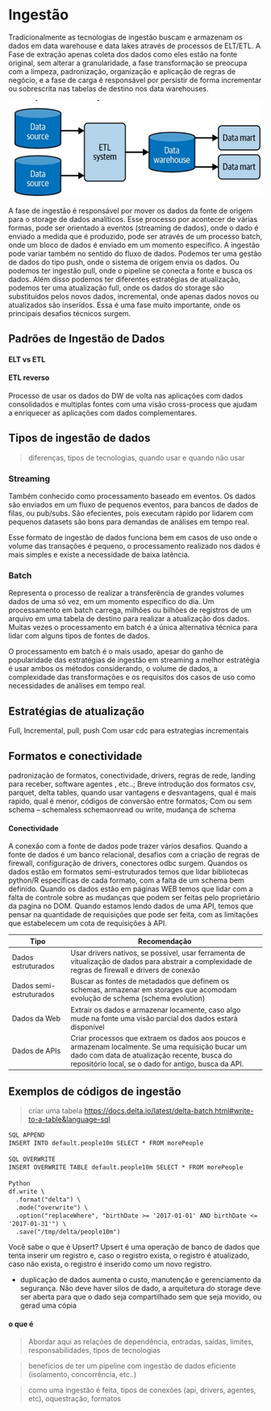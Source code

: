# Ingestão

Tradicionalmente as tecnologias de ingestão buscam e armazenam os dados em data warehouse e data lakes através de processos de ELT/ETL. A Fase de extração apenas coleta dos dados como eles estão na fonte original, sem alterar a granularidade, a fase transformação se preocupa com a limpeza, padronização, organização e aplicação de regras de negócio, e a fase de carga é responsável por persistir de forma incrementar ou sobrescrita nas tabelas de destino nos data warehouses.

![Teste](../../media/datawarehouse.jpg)


A fase de ingestão é responsável por mover os dados da fonte de origem para o storage de dados analíticos. Esse processo por acontecer de várias formas, pode ser orientado a eventos (streaming de dados), onde o dado é enviado a medida que é produzido, pode ser através de um processo batch, onde um bloco de dados é enviado em um momento específico. A ingestão pode variar também no sentido do fluxo de dados. Podemos ter uma gestão de dados do tipo push, onde o sistema de origem envia os dados. Ou podemos ter ingestão pull, onde o pipeline se conecta a fonte e busca os dados. Além disso podemos ter diferentes estratégias de atualização, podemos ter uma atualização full, onde os dados do storage são substituídos pelos novos dados, incremental, onde apenas dados novos ou atualizados são inseridos. Essa é uma fase muito importante, onde os principais desafios técnicos surgem.


## Padrões de Ingestão de Dados
#### ELT vs ETL
#### ETL reverso
Processo de usar os dados do DW de volta nas aplicações com dados consolidados e multiplas fontes com uma visão cross-process que ajudam a enriquecer as aplicações com dados complementares.



## Tipos de ingestão de dados
> diferenças, tipos de tecnologias, quando usar e quando não usar

### Streaming
Também conhecido como processamento baseado em eventos. Os dados são enviados em um fluxo de pequenos eventos, para bancos de dados de filas, ou pub/subs. São efecientes, pois executam rápido por lidarem com pequenos datasets são bons para demandas de análises em tempo real.

Esse formato de ingestão de dados funciona bem em casos de uso onde o volume das transações é pequeno, o processamento realizado nos dados é mais simples e existe a necessidade de baixa latência.

### Batch
Representa o processo de realizar a transferência de grandes volumes dados de uma só vez, em um momento específico do dia. Um processamento em batch carrega, milhões ou bilhões de registros de um arquivo em uma tabela de destino para realizar a atualização dos dados. Muitas vezes o processamento em batch é a única alternativa técnica para lidar com alguns tipos de fontes de dados.

O processamento em batch é o mais usado, apesar do ganho de popularidade das estratégias de ingestão em streaming a melhor estratégia é usar ambos os métodos considerando, o volume de dados, a complexidade das transformações e os requisitos dos casos de uso como necessidades de análises em tempo real.



## Estratégias de atualização
Full, Incremental, pull, push
Com usar cdc para estrategias incrementais


## Formatos e conectividade
padronização de formatos, conectividade, drivers, regras de rede, landing para receber, software agentes , etc..; 
Breve introdução dos formatos csv, parquet, delta tables, quando usar vantagens e desvantagens, qual é mais rapido, qual é menor, códigos de conversão entre formatos; Com ou sem schema – schemaless schemaonread ou write, mudança de schema

#### Conectividade
A conexão com a fonte de dados pode trazer vários desafios. Quando a fonte de dados é um banco relacional, desafios com a criação de regras de firewall, configuração de drivers, conectores odbc surgem. Quandos os dados estão em formatos semi-estruturados temos que lidar bibliotecas python/R específicas de cada formato, com a falta de um schema bem definido. Quando os dados estão em páginas WEB temos que lidar com a falta de controle sobre as mudanças que podem ser feitas pelo proprietário da pagina no DOM. Quando estamos lendo dados de uma API, temos que pensar na quantidade de requisições que pode ser feita, com as limitações que estabelecem um cota de requisições à API.

Tipo | Recomendação
---- | ------------
Dados estruturados | Usar drivers nativos, se possível, usar ferramenta de vitualização de dados para abstrair a complexidade de regras de firewall e drivers de conexão
Dados semi-estruturados | Buscar as fontes de metadados que definem os schemas, armazenar em storages que acomodam evolução de schema (schema evolution)
Dados da Web | Extrair os dados e armazenar locamente, caso algo mude na fonte uma visão parcial dos dados estará disponível
Dados de APIs | Criar processos que extraem os dados aos poucos e armazenam localmente. Se uma requisição bucar um dado com data de atualização recente, busca do repositório local, se o dado for antigo, busca da API.




## Exemplos de códigos de ingestão
> criar uma tabela
https://docs.delta.io/latest/delta-batch.html#write-to-a-table&language-sql

```
SQL APPEND
INSERT INTO default.people10m SELECT * FROM morePeople

SQL OVERWRITE
INSERT OVERWRITE TABLE default.people10m SELECT * FROM morePeople

Python
df.write \
  .format("delta") \
  .mode("overwrite") \
  .option("replaceWhere", "birthDate >= '2017-01-01' AND birthDate <= '2017-01-31'") \
  .save("/tmp/delta/people10m")
```

Você sabe o que é Upsert? Upsert é uma operação de banco de dados que tenta inserir um registro e, caso o registro exista, o registro é atualizado, caso não exista, o registro é inserido como um novo registro.


- duplicação de dados aumenta o custo, manutenção e gerenciamento da segurança. Não deve haver silos de dado, a arquitetura do storage deve ser aberta para que o dado seja compartilhado sem que seja movido, ou gerad uma cópia



#### o que é
> Abordar aqui as relações de dependência, entradas, saídas, limites, responsabilidades, tipos de tecnologias

> benefícios de ter um pipeline com ingestão de dados eficiente (isolamento, concorrência, etc..)

> como uma ingestão é feita, tipos de conexões (api, drivers, agentes, etc), oquestração, formatos





